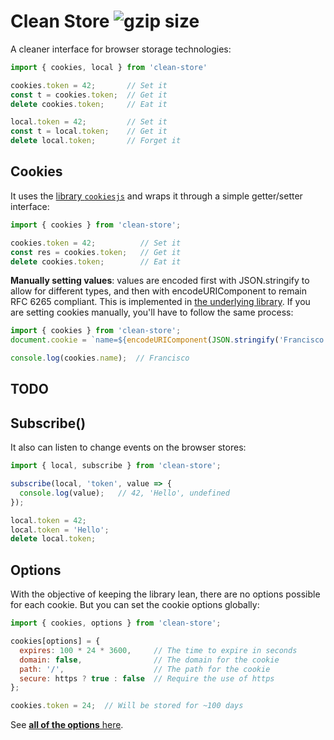 # Clean Store ![gzip size](https://img.badgesize.io/franciscop/clean-store/master/store.min.js.svg?compression=gzip)

A cleaner interface for browser storage technologies:

```js
import { cookies, local } from 'clean-store'

cookies.token = 42;       // Set it
const t = cookies.token;  // Get it
delete cookies.token;     // Eat it

local.token = 42;         // Set it
const t = local.token;    // Get it
delete local.token;       // Forget it
```



## Cookies

It uses the [library `cookiesjs`](https://github.com/franciscop/cookies.js) and wraps it through a simple getter/setter interface:

```js
import { cookies } from 'clean-store';

cookies.token = 42;          // Set it
const res = cookies.token;   // Get it
delete cookies.token;        // Eat it
```

**Manually setting values**: values are encoded first with JSON.stringify to allow for different types, and then with encodeURIComponent to remain RFC 6265 compliant. This is implemented in [the underlying library](https://github.com/franciscop/cookies.js#advanced-options). If you are setting cookies manually, you'll have to follow the same process:

```js
import { cookies } from 'clean-store';
document.cookie = `name=${encodeURIComponent(JSON.stringify('Francisco'))}`

console.log(cookies.name);  // Francisco
```




## TODO

## Subscribe()

It also can listen to change events on the browser stores:

```js
import { local, subscribe } from 'clean-store';

subscribe(local, 'token', value => {
  console.log(value);   // 42, 'Hello', undefined
});

local.token = 42;
local.token = 'Hello';
delete local.token;
```


## Options

With the objective of keeping the library lean, there are no options possible for each cookie. But you can set the cookie options globally:

```js
import { cookies, options } from 'clean-store';

cookies[options] = {
  expires: 100 * 24 * 3600,     // The time to expire in seconds
  domain: false,                // The domain for the cookie
  path: '/',                    // The path for the cookie
  secure: https ? true : false  // Require the use of https
};

cookies.token = 24;  // Will be stored for ~100 days
```

See [**all of the options** here](https://github.com/franciscop/cookies.js#options).
